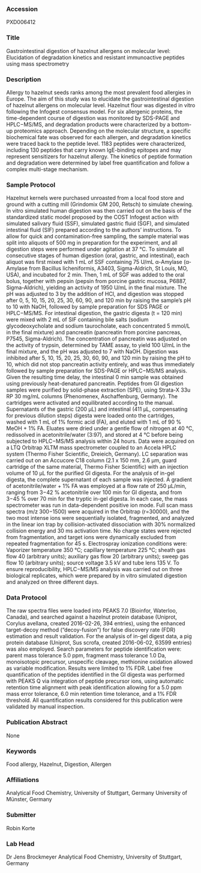 ### Accession
PXD006412

### Title
Gastrointestinal digestion of hazelnut allergens on molecular level: Elucidation of degradation kinetics and resistant immunoactive peptides using mass spectrometry

### Description
Allergy to hazelnut seeds ranks among the most prevalent food allergies in Europe. The aim of this study was to elucidate the gastrointestinal digestion of hazelnut allergens on molecular level. Hazelnut flour was digested in vitro following the Infogest consensus model. For six allergenic proteins, the time-dependent course of digestion was monitored by SDS-PAGE and HPLC−MS/MS, and degradation products were characterized by a bottom-up proteomics approach. Depending on the molecular structure, a specific biochemical fate was observed for each allergen, and degradation kinetics were traced back to the peptide level. 1183 peptides were characterized, including 130 peptides that carry known IgE-binding epitopes and may represent sensitizers for hazelnut allergy. The kinetics of peptide formation and degradation were determined by label free quantification and follow a complex multi-stage mechanism.

### Sample Protocol
Hazelnut kernels were purchased unroasted from a local food store and ground with a cutting mill (Grindomix GM 200, Retsch) to simulate chewing. In vitro simulated human digestion was then carried out on the basis of the standardized static model proposed by the COST Infogest action with simulated salivary fluid (SSF), simulated gastric fluid (SGF), and simulated intestinal fluid (SIF) prepared according to the authors’ instructions. To allow for quick and contamination-free sampling, the sample material was split into aliquots of 500 mg in preparation for the experiment, and all digestion steps were performed under agitation at 37 °C. To simulate all consecutive stages of human digestion (oral, gastric, and intestinal), each aliquot was first mixed with 1 mL of SSF containing 75 U/mL α-Amylase (α-Amylase from Bacillus licheniformis, A3403, Sigma-Aldrich, St Louis, MO, USA), and incubated for 2 min. Then, 1 mL of SGF was added to the oral bolus, together with pepsin (pepsin from porcine gastric mucosa, P6887, Sigma-Aldrich), yielding an activity of 1950 U/mL in the final mixture. The pH was adjusted to 3 by the addition of HCl, and digestion was stopped after 0, 5, 10, 15, 20, 25, 30, 60, 90, and 120 min by raising the sample’s pH to 10 with NaOH, followed by sample preparation for SDS PAGE or HPLC−MS/MS. For intestinal digestion, the gastric digesta (t = 120 min) were mixed with 2 mL of SIF containing bile salts (sodium glycodeoxycholate and sodium taurocholate, each concentrated 5 mmol/L in the final mixture) and pancreatin (pancreatin from porcine pancreas, P7545, Sigma-Aldrich). The concentration of pancreatin was adjusted on the activity of trypsin, determined by TAME assay, to yield 100 U/mL in the final mixture, and the pH was adjusted to 7 with NaOH. Digestion was inhibited after 5, 10, 15, 20, 25, 30, 60, 90, and 120 min by raising the pH to 10, which did not stop pancreatin activity entirely, and was thus immediately followed by sample preparation for SDS-PAGE or HPLC−MS/MS analysis. Given the resulting time delay, the intestinal 0 min sample was obtained using previously heat-denatured pancreatin. Peptides from GI digestion samples were purified by solid-phase extraction (SPE), using Strata-X 33u RP 30 mg/mL columns (Phenomenex, Aschaffenburg, Germany). The cartridges were activated and equilibrated according to the manual. Supernatants of the gastric (200 µL) and intestinal (411 µL, compensating for previous dilution steps) digesta were loaded onto the cartridges, washed with 1 mL of 1% formic acid (FA), and eluted with 1 mL of 90 % MeOH + 1% FA. Eluates were dried under a gentle flow of nitrogen at 40 °C, redissolved in acetonitrile/water (3:97), and stored at 4 °C before being subjected to HPLC−MS/MS analysis within 24 hours. Data were acquired on a LTQ Orbitrap XLTM mass spectrometer coupled to an Accela HPLC system (Thermo Fisher Scientific, Dreieich, Germany). LC separation was carried out on an Accucore C18 column (2.1 x 150 mm, 2.6 µm, guard cartridge of the same material, Thermo Fisher Scientific) with an injection volume of 10 µL for the purified GI digesta. For the analysis of in-gel digesta, the complete supernatant of each sample was injected. A gradient of acetonitrile/water + 1% FA was employed at a flow rate of 250 µL/min, ranging from 3−42 % acetonitrile over 100 min for GI digesta, and from 3−45 % over 70 min for the tryptic in-gel digesta. In each case, the mass spectrometer was run in data-dependent positive ion mode. Full scan mass spectra (m/z 300−1500) were acquired in the Orbitrap (r=30000), and the two most intense ions were sequentially isolated, fragmented, and analyzed in the linear ion trap by collision-activated dissociation with 30% normalized collision energy and 30 ms activation time. No charge states were rejected from fragmentation, and target ions were dynamically excluded from repeated fragmentation for 45 s. Electrospray ionization conditions were: Vaporizer temperature 350 °C; capillary temperature 225 °C; sheath gas flow 40 (arbitrary units); auxiliary gas flow 20 (arbitrary units); sweep gas flow 10 (arbitrary units); source voltage 3.5 kV and tube lens 135 V. To ensure reproducibility, HPLC−MS/MS analysis was carried out on three biological replicates, which were prepared by in vitro simulated digestion and analyzed on three different days.

### Data Protocol
The raw spectra files were loaded into PEAKS 7.0 (Bioinfor, Waterloo, Canada), and searched against a hazelnut protein database (Uniprot, Corylus avellana, created 2016-02-26, 394 entries), using the enhanced target-decoy method (“decoy-fusion”) for false discovery rate (FDR) estimation and result validation. For the analysis of in-gel digest data, a pig protein database (Uniprot, Sus scrofa, created 2016-06-02, 63599 entries) was also employed. Search parameters for peptide identification were: parent mass tolerance 5.0 ppm, fragment mass tolerance 1.0 Da, monoisotopic precursor, unspecific cleavage, methionine oxidation allowed as variable modification. Results were limited to 1% FDR. Label free quantification of the peptides identified in the GI digesta was performed with PEAKS Q via integration of peptide precursor ions, using automatic retention time alignment with peak identification allowing for a 5.0 ppm mass error tolerance, 6.0 min retention time tolerance, and a 1% FDR threshold. All quantification results considered for this publication were validated by manual inspection.

### Publication Abstract
None

### Keywords
Food allergy, Hazelnut, Digestion, Allergen

### Affiliations
Analytical Food Chemistry, University of Stuttgart, Germany
University of Münster, Germany

### Submitter
Robin Korte

### Lab Head
Dr Jens Brockmeyer
Analytical Food Chemistry, University of Stuttgart, Germany


